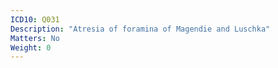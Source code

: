 ```yaml
---
ICD10: Q031
Description: "Atresia of foramina of Magendie and Luschka"
Matters: No
Weight: 0
---
```

